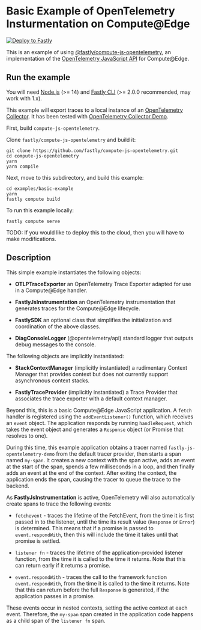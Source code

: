 # Basic Example of OpenTelemetry Insturmentation on Compute@Edge

[![Deploy to Fastly](https://deploy.edgecompute.app/button)](https://deploy.edgecompute.app/deploy)

This is an example of using [@fastly/compute-js-opentelemetry](https://github.com/fastly/compute-js-opentelemetry),
an implementation of the [OpenTelemetry JavaScript API](https://opentelemetry.io/docs/instrumentation/js/) for
Compute@Edge.

## Run the example

You will need [Node.js](https://nodejs.org/en/) (>= 14) and [Fastly CLI](https://developer.fastly.com/reference/cli/)
(>= 2.0.0 recommended, may work with 1.x).

This example will export traces to a local instance of an
[OpenTelemetry Collector](https://opentelemetry.io/docs/collector/). It has been tested with
[OpenTelemetry Collector Demo](https://github.com/open-telemetry/opentelemetry-collector-contrib/tree/main/examples/demo).

First, build `compute-js-opentelemetry`.

Clone `fastly/compute-js-opentelemetry` and build it:

```shell
git clone https://github.com/fastly/compute-js-opentelemetry.git
cd compute-js-opentelemetry
yarn
yarn compile
```

Next, move to this subdirectory, and build this example:

```shell
cd examples/basic-example
yarn
fastly compute build
```

To run this example locally:

```shell
fastly compute serve
```

TODO: If you would like to deploy this to the cloud, then you will have to make modifications.

## Description

This simple example instantiates the following objects:

* **OTLPTraceExporter**
    an OpenTelemetry Trace Exporter adapted for use in a Compute@Edge handler.

* **FastlyJsInstrumentation**
    an OpenTelemetry instrumentation that generates traces for the
    Compute@Edge lifecycle. 

* **FastlySDK**
    an optional class that simplifies the initialization and coordination of the
    above classes. 

* **DiagConsoleLogger** (@opentelemetry/api)
    standard logger that outputs debug messages to the console.

The following objects are implicitly instantiated:

* **StackContextManager** (implicitly instantiated)
    a rudimentary Context Manager that provides context but does not currently
    support asynchronous context stacks.

* **FastlyTraceProvider** (implicitly instantiated)
    a Trace Provider that associates the trace exporter with a default context
    manager.

Beyond this, this is a basic Compute@Edge JavaScript application. A `fetch` handler
is registered using the `addEventListener()` function, which receives an `event` object.
The application responds by running `handleRequest`, which takes the event object and
generates a `Response` object (or Promise that resolves to one).

During this time, this example application obtains a tracer named `fastly-js-opentelemetry-demo`
from the default tracer provider, then starts a span named `my-span`. It creates a new context
with the span active, adds an event at the start of the span, spends a few milliseconds in a loop,
and then finally adds an event at the end of the context. After exiting the context, the application
ends the span, causing the tracer to queue the trace to the backend.

As **FastlyJsInstrumentation** is active, OpenTelemetry will also automatically create spans to
trace the following events:

* `fetchevent` - traces the lifetime of the FetchEvent, from the time it is first passed in
  to the listener, until the time its result value (`Response` or `Error`) is determined.
  This means that if a promise is passed to `event.respondWith`, then this will include the time 
  it takes until that promise is settled. 

* `listener fn` - traces the lifetime of the application-provided listener function,
  from the time it is called to the time it returns. Note that this can return early if it returns
  a promise.

* `event.respondWith` - traces the call to the framework function `event.respondWith`,
  from the time it is called to the time it returns. Note that this can return before the
  full `Response` is generated, if the application passes in a promise.

These events occur in nested contexts, setting the active context at each event. Therefore,
the `my-span` span created in the application code happens as a child span of the `listener fn`
span.
